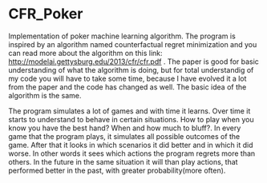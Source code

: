 # CFR_Poker
Implementation of poker machine learning algorithm.
The program is inspired by an algorithm named counterfactual regret minimization and you can read more about the 
algorithm on this link: http://modelai.gettysburg.edu/2013/cfr/cfr.pdf .
The paper is good for basic understanding of what the algorithm is doing, but for total understandig of my code you will have to take some time,
because I have evolved it a lot from the paper and the code has changed as well. The basic idea of the algorithm is the same.

The program simulates a lot of games and with time it learns. Over time it starts to understand to behave in certain situations. How to play when you know 
you have the best hand? When and how much to bluff?. In every game that the program plays, it simulates all possible outcomes of the game. After that it looks in which 
scenarios it did better and in which it did worse. In other words it sees which actions the program regrets more than others. In the future in the same situation it will than 
play actions, that performed better in the past, with greater probability(more often).



